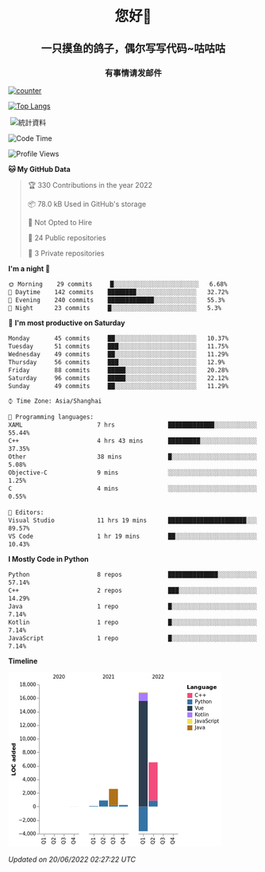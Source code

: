 

<!--
**kitUIN/kitUIN** is a ✨ _special_ ✨ repository because its `README.md` (this file) appears on your GitHub profile.

Here are some ideas to get you started:

- 🔭 I’m currently working on ...
- 🌱 I’m currently learning ...
- 👯 I’m looking to collaborate on ...
- 🤔 I’m looking for help with ...
- 💬 Ask me about ...
- 📫 How to reach me: ...
- 😄 Pronouns: ...
- ⚡ Fun fact: ...
-->
<h1 align="center">您好👋</h1>
<h2 align="center">一只摸鱼的鸽子，偶尔写写代码~咕咕咕</h2>
<h3 align="center">有事情请发邮件</h3>

[![counter](https://count.getloli.com/get/@KitUIN?theme=rule34)](https://count.getloli.com/)

[![Top Langs](https://github-readme-stats.vercel.app/api/top-langs/?username=kitUIN&show_icons=true&theme=gruvbox&locale=cn&layout=compact)](https://github.com/anuraghazra/github-readme-stats)

<p>&nbsp;<img align="center" src="https://github-readme-stats.vercel.app/api?username=kitUIN&show_icons=true&theme=gruvbox&locale=cn" alt="統計資料" /></p>


<!--START_SECTION:waka-->
![Code Time](http://img.shields.io/badge/Code%20Time-592%20hrs%2048%20mins-blue)

![Profile Views](http://img.shields.io/badge/Profile%20Views-1-blue)

**🐱 My GitHub Data** 

> 🏆 330 Contributions in the year 2022
 > 
> 📦 78.0 kB Used in GitHub's storage 
 > 
> 🚫 Not Opted to Hire
 > 
> 📜 24 Public repositories 
 > 
> 🔑 3 Private repositories  
 > 
**I'm a night 🦉** 

```text
🌞 Morning    29 commits     █░░░░░░░░░░░░░░░░░░░░░░░░   6.68% 
🌆 Daytime    142 commits    ████████░░░░░░░░░░░░░░░░░   32.72% 
🌃 Evening    240 commits    █████████████░░░░░░░░░░░░   55.3% 
🌙 Night      23 commits     █░░░░░░░░░░░░░░░░░░░░░░░░   5.3%

```
📅 **I'm most productive on Saturday** 

```text
Monday       45 commits     ██░░░░░░░░░░░░░░░░░░░░░░░   10.37% 
Tuesday      51 commits     ███░░░░░░░░░░░░░░░░░░░░░░   11.75% 
Wednesday    49 commits     ██░░░░░░░░░░░░░░░░░░░░░░░   11.29% 
Thursday     56 commits     ███░░░░░░░░░░░░░░░░░░░░░░   12.9% 
Friday       88 commits     █████░░░░░░░░░░░░░░░░░░░░   20.28% 
Saturday     96 commits     █████░░░░░░░░░░░░░░░░░░░░   22.12% 
Sunday       49 commits     ██░░░░░░░░░░░░░░░░░░░░░░░   11.29%

```


```text
⌚︎ Time Zone: Asia/Shanghai

💬 Programming languages: 
XAML                     7 hrs               █████████████░░░░░░░░░░░░   55.44% 
C++                      4 hrs 43 mins       █████████░░░░░░░░░░░░░░░░   37.35% 
Other                    38 mins             █░░░░░░░░░░░░░░░░░░░░░░░░   5.08% 
Objective-C              9 mins              ░░░░░░░░░░░░░░░░░░░░░░░░░   1.25% 
C                        4 mins              ░░░░░░░░░░░░░░░░░░░░░░░░░   0.55%

📝 Editors: 
Visual Studio            11 hrs 19 mins      ██████████████████████░░░   89.57% 
VS Code                  1 hr 19 mins        ██░░░░░░░░░░░░░░░░░░░░░░░   10.43%

```

**I Mostly Code in Python** 

```text
Python                   8 repos             ██████████████░░░░░░░░░░░   57.14% 
C++                      2 repos             ███░░░░░░░░░░░░░░░░░░░░░░   14.29% 
Java                     1 repo              █░░░░░░░░░░░░░░░░░░░░░░░░   7.14% 
Kotlin                   1 repo              █░░░░░░░░░░░░░░░░░░░░░░░░   7.14% 
JavaScript               1 repo              █░░░░░░░░░░░░░░░░░░░░░░░░   7.14%

```


**Timeline**

![Chart not found](https://raw.githubusercontent.com/kitUIN/kitUIN/main/charts/bar_graph.png) 


 *Updated on 20/06/2022 02:27:22 UTC*
<!--END_SECTION:waka-->
